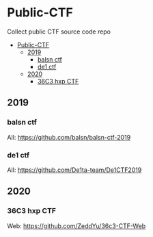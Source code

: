 # Public-CTF
Collect public CTF source code repo

- [Public-CTF](#public-ctf)
  * [2019](#2019)
    + [balsn ctf](#balsn-ctf)
    + [de1 ctf](#de1-ctf)
  * [2020](#2020)
    + [36C3 hxp CTF](#36c3-hxp-ctf)


## 2019
### balsn ctf
All: https://github.com/balsn/balsn-ctf-2019

### de1 ctf
All: https://github.com/De1ta-team/De1CTF2019

##  2020
### 36C3 hxp CTF
Web: https://github.com/ZeddYu/36c3-CTF-Web
